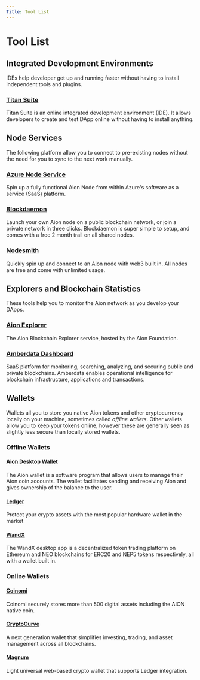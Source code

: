 ```yaml
---
Title: Tool List
---
```


# Tool List

## Integrated Development Environments

IDEs help developer get up and running faster without having to install independent tools and plugins.

### [Titan Suite](https://titan-suite.com/)

Titan Suite is an online integrated development environment (IDE). It allows developers to create and test DApp online without having to install anything.

## Node Services

The following platform allow you to connect to pre-existing nodes without the need for you to sync to the next work manually.

### [Azure Node Service](https://azuremarketplace.microsoft.com/en-in/marketplace/apps/nuco-networks.aionnode?tab=Overview)

Spin up a fully functional Aion Node from within Azure's software as a service (SaaS) platform.

### [Blockdaemon](http://bit.ly/blockdaemon-aion-node)

Launch your own Aion node on a public blockchain network, or join a private network in three clicks. Blockdaemon is super simple to setup, and comes with a free 2 month trail on all shared nodes.

### [Nodesmith](https://nodesmith.io/)

Quickly spin up and connect to an Aion node with web3 built in. All nodes are free and come with unlimited usage.

## Explorers and Blockchain Statistics

These tools help you to monitor the Aion network as you develop your DApps.

### [Aion Explorer](https://mainnet.aion.network/#/dashboard)

The Aion Blockchain Explorer service, hosted by the Aion Foundation.

### [Amberdata Dashboard](https://aion-kilimanjaro.amberdata.io/)

SaaS platform for monitoring, searching, analyzing, and securing public and private blockchains. Amberdata enables operational intelligence for blockchain infrastructure, applications and transactions.

## Wallets

Wallets all you to store you native Aion tokens and other cryptocurrency locally on your machine, sometimes called _offline wallets_. Other wallets allow you to keep your tokens online, however these are generally seen as slightly less secure than locally stored wallets.

### Offline Wallets

#### [Aion Desktop Wallet](https://github.com/aionnetwork/aion_ui/releases/tag/v1.0.0)

The Aion wallet is a software program that allows users to manage their Aion coin accounts. The wallet facilitates sending and receiving Aion and gives ownership of the balance to the user.

#### [Ledger](https://www.ledger.com/)

Protect your crypto assets with the most popular hardware wallet in the market

#### [WandX](https://www.wandx.co/)
The WandX desktop app is a decentralized token trading platform on Ethereum and NEO blockchains for ERC20 and NEP5 tokens respectively, all with a wallet built in.

### Online Wallets

#### [Coinomi](https://www.coinomi.com/)

Coinomi securely stores more than 500 digital assets including the AION native coin.

#### [CryptoCurve](https://cryptocurve.io/wallet)

A next generation wallet that simplifies investing, trading, and asset management across all blockchains.

#### [Magnum](https://magnumwallet.co/)

Light universal web-based crypto wallet that supports Ledger integration.
